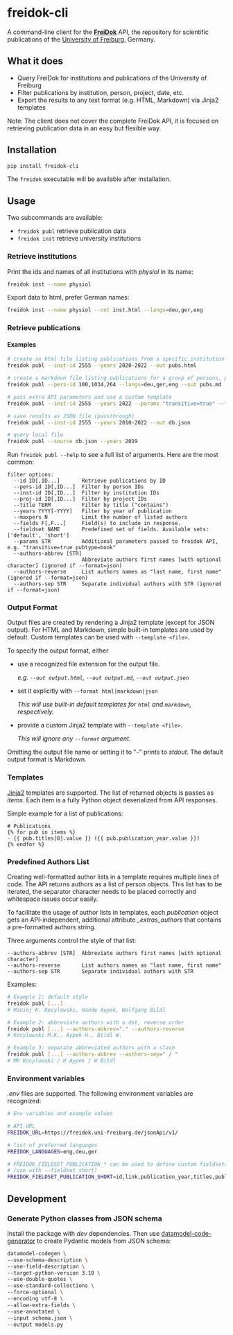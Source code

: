 # freidok-cli

A command-line client for the 
**[FreiDok](https://freidok.uni-freiburg.de/)** API, 
the repository for scientific publications of the 
[University of Freiburg](https://www.uni-freiburg.de), Germany. 

## What it does

- Query FreiDok for institutions and publications of the University of 
  Freiburg
- Filter publications by institution, person, project, date, etc.
- Export the results to any text format (e.g. HTML, Markdown) via Jinja2 
  templates 

Note: The client does not cover the complete FreiDok API, it is focused on 
retrieving publication data in an easy but flexible way.

## Installation

```bash
pip install freidok-cli
```

The ```freidok``` executable will be available after installation. 

## Usage

Two subcommands are available:

  - ```freidok publ``` retrieve publication data
  - ```freidok inst``` retrieve university institutions

### Retrieve institutions

Print the ids and names of all institutions with *physiol* in its name:
```bash
freidok inst --name physiol
```

Export data to html, prefer German names:
```bash
freidok inst --name physiol --out inst.html --langs=deu,ger,eng
```

### Retrieve publications

#### Examples

```bash
# create an html file listing publications from a specific institution
freidok publ --inst-id 2555 --years 2020-2022 --out pubs.html

# create a markdown file listing publications for a group of persons, prefer German titles
freidok publ --pers-id 100,1034,264 --langs=deu,ger,eng --out pubs.md

# pass extra API parameters and use a custom template
freidok publ --inst-id 2555 --years 2022 --params "transitive=true" --template my_publist.jinja2.html

# save results as JSON file (passthrough)
freidok publ --inst-id 2555 --years 2010-2022 --out db.json

# query local file
freidok publ --source db.json --years 2019
```

Run ```freidok publ --help``` to see a full list of arguments.
Here are the most common:

```
filter options:
  --id ID[,ID...]       Retrieve publications by ID
  --pers-id ID[,ID...]  Filter by person IDs
  --inst-id ID[,ID...]  Filter by institution IDs
  --proj-id ID[,ID...]  Filter by project IDs
  --title TERM          Filter by title ("contains")
  --years YYYY[-YYYY]   Filter by year of publication
  --maxpers N           Limit the number of listed authors
  --fields F[,F...]     Field(s) to include in response. 
  --fieldset NAME       Predefined set of fields. Available sets: ['default', 'short']
  --params STR          Additional parameters passed to freidok API, e.g. "transitive=true pubtype=book"
  --authors-abbrev [STR]
                        Abbreviate authors first names [with optional character] (ignored if --format=json)
  --authors-reverse     List authors names as "last name, first name" (ignored if --format=json)
  --authors-sep STR     Separate individual authors with STR (ignored if --format=json)
```

### Output Format

Output files are created by rendering a Jinja2 template 
(except for JSON output). For HTML and Markdown, simple built-in templates 
are used by default. Custom templates can be used with ```--template <file>```. 

To specify the output format, either 

- use a recognized file extension for the output file.
  
  _e.g. ```--out output.html```, ```--out output.md```, ```--out output.json```_


- set it explicitly with ```--format html|markdown|json```
  
  _This will use built-in default templates for ```html``` and 
   ```markdown```, respectively._


- provide a custom Jinja2 template with ```--template <file>```.
 
  _This will ignore any ```--format``` argument._

Omitting the output file name or setting it to "-" prints to _stdout_.
The default output format is Markdown.


### Templates

[Jinja2](https://palletsprojects.com/p/jinja/) templates are supported.
The list of returned objects is passes as _items_. Each item is a fully
Python object deserialized from API responses.

Simple example for a list of publications: 

```
# Publications
{% for pub in items %}
- {{ pub.titles[0].value }} ({{ pub.publication_year.value }})
{% endfor %}
```

### Predefined Authors List

Creating well-formatted author lists in a template requires multiple lines of 
code. The API returns authors as a list of person objects. This list has to be 
iterated, the separator character needs to be placed correctly and whitespace 
issues occur easily.

To facilitate the usage of author lists in templates, each _publication_ 
object gets an API-independent, additional attribute *_extras_authors* that 
contains a pre-formatted authors string.

Three arguments control the style of that list:
```
--authors-abbrev [STR]  Abbreviate authors first names [with optional character]
--authors-reverse       List authors names as "last name, first name"
--authors-sep STR       Separate individual authors with STR
```

Examples:
```bash
# Example 1: default style
freidok publ [...]
# Maciej K. Kocylowski, Hande Aypek, Wolfgang Bildl

# Example 2: abbreviate authors with a dot, reverse order
freidok publ [...] --authors-abbrev="." --authors-reverse
# Kocylowski M.K., Aypek H., Bildl W.

# Example 3: separate abbreviated authors with a slash
freidok publ [...] --authors-abbrev --authors-sep=" / " 
# MK Kocylowski / H Aypek / W Bildl
```



### Environment variables

*.env* files are supported. The following environment variables are recognized: 

```bash
# Env variables and example values

# API URL
FREIDOK_URL=https://freidok.uni-freiburg.de/jsonApi/v1/

# list of preferred languages
FREIDOK_LANGUAGES=eng,deu,ger

# FREIDOK_FIELDSET_PUBLICATION_* can be used to define custom fieldsets
# (use with --fieldset short)
FREIDOK_FIELDSET_PUBLICATION_SHORT=id,link,publication_year,titles,publisher,persons,persons_stat
```

## Development

### Generate Python classes from JSON schema

Install the package with *dev* dependencies. Then use 
[datamodel-code-generator](https://github.com/koxudaxi/datamodel-code-generator)
to create Pydantic models from JSON schema:

```bash
datamodel-codegen \
--use-schema-description \
--use-field-description \
--target-python-version 3.10 \
--use-double-quotes \
--use-standard-collections \
--force-optional \
--encoding utf-8 \
--allow-extra-fields \
--use-annotated \
--input schema.json \
--output models.py
```
